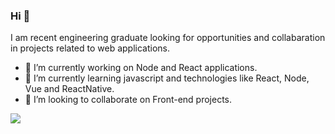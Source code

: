 
### Hi 👋
I am recent engineering graduate looking for opportunities and collabaration in projects related to web applications.
- 🔭 I’m currently working on Node and React applications.
- 🌱 I’m currently learning javascript and technologies like React, Node, Vue and ReactNative.
- 🤝 I’m looking to collaborate on Front-end projects. 


[<img src="https://img.shields.io/badge/linkedin-%230077B5.svg?&style=for-the-badge&logo=linkedin&logoColor=white" />](https://www.linkedin.com/in/felipeat07/)

